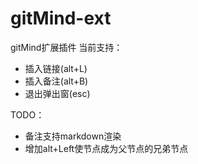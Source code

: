# gitMind-ext
gitMind扩展插件
当前支持：
- 插入链接(alt+L)
- 插入备注(alt+B)
- 退出弹出窗(esc)

TODO：
- 备注支持markdown渲染
- 增加alt+Left使节点成为父节点的兄弟节点
